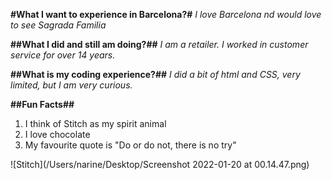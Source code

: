 **#What I want to experience in Barcelona?#**
*I love Barcelona nd would love to see Sagrada Familia*

**##What I did and still am doing?##**
*I am a retailer. I worked in customer service for over 14 years.*

**##What is my coding experience?##**
*I did a bit of html and CSS, very limited, but I am very curious.*

**##Fun Facts##**

1. I think of Stitch as my spirit animal
2. I love chocolate
3. My favourite quote is "Do or do not, there is no try"


![Stitch](/Users/narine/Desktop/Screenshot 2022-01-20 at 00.14.47.png)
